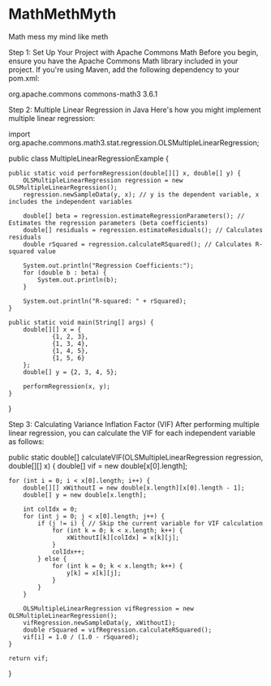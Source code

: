 # MathMethMyth
Math mess my mind like meth


Step 1: Set Up Your Project with Apache Commons Math
Before you begin, ensure you have the Apache Commons Math library included in your project. If you're using Maven, add the following dependency to your pom.xml:


<dependency>
    <groupId>org.apache.commons</groupId>
    <artifactId>commons-math3</artifactId>
    <version>3.6.1</version> <!-- Check for the latest version -->
</dependency>


Step 2: Multiple Linear Regression in Java
Here's how you might implement multiple linear regression:


import org.apache.commons.math3.stat.regression.OLSMultipleLinearRegression;

public class MultipleLinearRegressionExample {

    public static void performRegression(double[][] x, double[] y) {
        OLSMultipleLinearRegression regression = new OLSMultipleLinearRegression();
        regression.newSampleData(y, x); // y is the dependent variable, x includes the independent variables

        double[] beta = regression.estimateRegressionParameters(); // Estimates the regression parameters (beta coefficients)
        double[] residuals = regression.estimateResiduals(); // Calculates residuals
        double rSquared = regression.calculateRSquared(); // Calculates R-squared value

        System.out.println("Regression Coefficients:");
        for (double b : beta) {
            System.out.println(b);
        }

        System.out.println("R-squared: " + rSquared);
    }

    public static void main(String[] args) {
        double[][] x = {
                {1, 2, 3},
                {1, 3, 4},
                {1, 4, 5},
                {1, 5, 6}
        };
        double[] y = {2, 3, 4, 5};

        performRegression(x, y);
    }
}



Step 3: Calculating Variance Inflation Factor (VIF)
After performing multiple linear regression, you can calculate the VIF for each independent variable as follows:



public static double[] calculateVIF(OLSMultipleLinearRegression regression, double[][] x) {
    double[] vif = new double[x[0].length];

    for (int i = 0; i < x[0].length; i++) {
        double[][] xWithoutI = new double[x.length][x[0].length - 1];
        double[] y = new double[x.length];

        int colIdx = 0;
        for (int j = 0; j < x[0].length; j++) {
            if (j != i) { // Skip the current variable for VIF calculation
                for (int k = 0; k < x.length; k++) {
                    xWithoutI[k][colIdx] = x[k][j];
                }
                colIdx++;
            } else {
                for (int k = 0; k < x.length; k++) {
                    y[k] = x[k][j];
                }
            }
        }

        OLSMultipleLinearRegression vifRegression = new OLSMultipleLinearRegression();
        vifRegression.newSampleData(y, xWithoutI);
        double rSquared = vifRegression.calculateRSquared();
        vif[i] = 1.0 / (1.0 - rSquared);
    }

    return vif;
}

